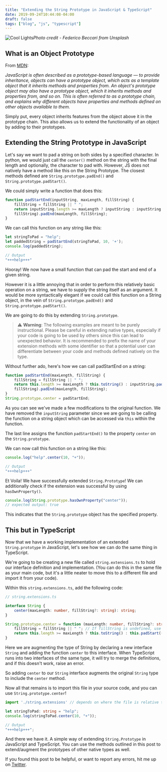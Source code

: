 ```yaml
---
title: "Extending the String Prototype in JavaScript & TypeScript"
date: 2019-09-24T10:44:08-04:00
draft: false
tags: ["blog", "js", "typescript"]
---
```


![Cool Lights](/images/federico-beccari-unsplash.jpg)*Photo credit - Federico Beccari from Unsplash*

## What is an Object Prototype

From [MDN](https://developer.mozilla.org/en-US/docs/Learn/JavaScript/Objects/Object_prototypes):

*JavaScript is often described as a prototype-based language — to provide inheritance, objects can have a prototype object, which acts as a template object that it inherits methods and properties from. An object's prototype object may also have a prototype object, which it inherits methods and properties from, and so on. This is often referred to as a prototype chain, and explains why different objects have properties and methods defined on other objects available to them.*

Simply put, every object inherits features from the object above it in the prototype chain. This also allows us to extend the functionality of an object by adding to their prototypes.

## Extending the String Prototype in JavaScript

Let's say we want to pad a string on both sides by a specified character. In python, we would just call the `center()` method on the string with the final length and optionally, the character to pad with. However, JS does not natively have a method like this on the String Prototype. The closest methods defined are `String.prototype.padEnd()` and `String.prototype.padStart()`.

We could simply write a function that does this:

```javascript
function padStartEnd(inputString, maxLength, fillString) {
    fillString = fillString || " ";
    return inputString.length >= maxLength ? inputString : inputString.padStart((inputString.length + maxLength) / 2,
    fillString).padEnd(maxLength, fillString);
}
```

We can call this function on any string like this:

```javascript
let stringToPad = "help";
let paddedString = padStartEnd(stringToPad, 10, '+');
console.log(paddedString);

// Output
"+++help+++"
```

Hooray! We now have a small function that can pad the start and end of a given string.

However it is a little annoying that in order to perform this relatively basic operation on a string, we have to supply the string itself as an argument. It would be more syntactically elegant if we could call this function on a String object, in the vein of `String.prototype.padEnd()` and `String.prototype.padStart()`.

We are going to do this by extending `String.prototype`.

> ⚠️ **Warning**: The following examples are meant to be purely instructional. Please be careful in extending native types, especially if your code is going to be used by others since this can lead to unexpected behavior. It is recommended to prefix the name of your extension methods with some identifier so that a potential user can differentiate between your code and methods defined natively on the type.

Without further ado, here's how we can call padStartEnd on a string:

```javascript
function padStartEnd(maxLength, fillString) {
    fillString = fillString || " ";
    return this.length >= maxLength ? this.toString() : inputString.padStart((inputString.length + maxLength) / 2,
    fillString).padEnd(maxLength, fillString);
}
String.prototype.center = padStartEnd;
```

As you can see we've made a few modifications to the original function. We have removed the `inputString` parameter since we are going to be calling the function on a string object which can be accessed via `this` within the function.

The last line assigns the function `padStartEnd()` to the property `center` on the `String.prototype`.

We can now call this function on a string like this:

```javascript
console.log("help".center(10, "+"));

// Output
"+++help+++"
```

Et Voila! We have successfully extended `String.Prototype`!
We can additionally check if the extension was successful by using `hasOwnProperty()`.

```javascript
console.log(String.prototype.hasOwnProperty("center"));
// expected output: true
```

This indicates that the `String.prototype` object has the specified property.

## This but in TypeScript

Now that we have a working implementation of an extended `String.prototype` in JavaScript, let's see how we can do the same thing in TypeScript.

We're going to be creating a new file called `string.extensions.ts` to hold our interface definition and implementation. (You can do this in the same file as your main code, but it's a little neater to move this to a different file and import it from your code).

Within this `string.extensions.ts`, add the following code:

```typescript
// string.extensions.ts

interface String {
    center(maxLength: number, fillString?: string): string;
}

String.prototype.center = function (maxLength: number, fillString?: string): string {
    fillString = fillString || " "; // If fillString is undefined, use space as default
    return this.length >= maxLength ? this.toString() : this.padStart((this.length + maxLength) / 2, fillString).padEnd(maxLength, fillString);
}
```

Here we are augmenting the type of String by declaring a new interface `String` and adding the function `center` to this interface.
When TypeScript runs into two interfaces of the same type, it will try to merge the definitions, and if this doesn't work, raise an error.

So adding `center` to our `String` interface augments the original `String` type to include the `center` method.

Now all that remains is to import this file in your source code, and you can use `String.prototype.center`!

```typescript
import './string.extensions' // depends on where the file is relative to your source code

let stringToPad: string = "help";
console.log(stringToPad.center(10, "+"));

// Output
"+++help+++";
```

And there we have it. A simple way of extending `String.Prototype` in JavaScript and TypeScript. You can use the methods outlined in this post to extend/augment the prototypes of other native types as well.

If you found this post to be helpful, or want to report any errors, hit me up on [Twitter](https://twitter.com/itsrainingmani).
